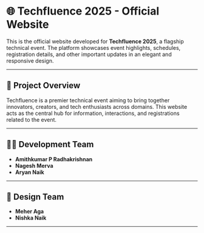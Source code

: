 # 🌐 Techfluence 2025 - Official Website

This is the official website developed for **Techfluence 2025**, a flagship technical event. The platform showcases event highlights, schedules, registration details, and other important updates in an elegant and responsive design.

---

## 🚀 Project Overview

Techfluence is a premier technical event aiming to bring together innovators, creators, and tech enthusiasts across domains. This website acts as the central hub for information, interactions, and registrations related to the event.

---

## 👨‍💻 Development Team

- **Amithkumar P Radhakrishnan**  
- **Nagesh Merva**  
- **Aryan Naik**

---

## 🎨 Design Team

- **Meher Aga**  
- **Nishka Naik**

---
